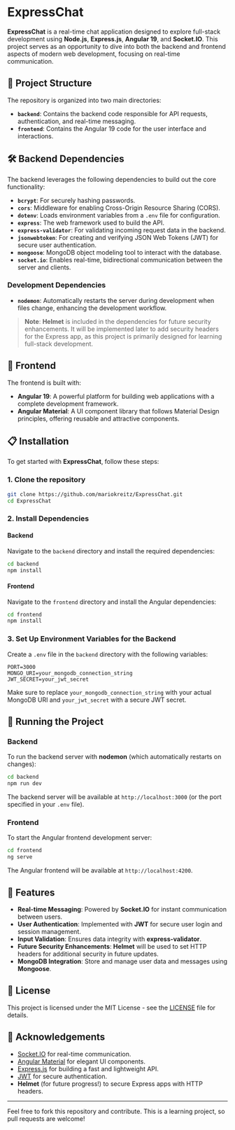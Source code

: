 # ExpressChat

**ExpressChat** is a real-time chat application designed to explore full-stack development using **Node.js**, **Express.js**, **Angular 19**, and **Socket.IO**. This project serves as an opportunity to dive into both the backend and frontend aspects of modern web development, focusing on real-time communication.

## 📂 Project Structure

The repository is organized into two main directories:

- **`backend`**: Contains the backend code responsible for API requests, authentication, and real-time messaging.
- **`frontend`**: Contains the Angular 19 code for the user interface and interactions.

## 🛠️ Backend Dependencies

The backend leverages the following dependencies to build out the core functionality:

- **`bcrypt`**: For securely hashing passwords.
- **`cors`**: Middleware for enabling Cross-Origin Resource Sharing (CORS).
- **`dotenv`**: Loads environment variables from a `.env` file for configuration.
- **`express`**: The web framework used to build the API.
- **`express-validator`**: For validating incoming request data in the backend.
- **`jsonwebtoken`**: For creating and verifying JSON Web Tokens (JWT) for secure user authentication.
- **`mongoose`**: MongoDB object modeling tool to interact with the database.
- **`socket.io`**: Enables real-time, bidirectional communication between the server and clients.

### Development Dependencies

- **`nodemon`**: Automatically restarts the server during development when files change, enhancing the development workflow.

> **Note**: **Helmet** is included in the dependencies for future security enhancements. It will be implemented later to add security headers for the Express app, as this project is primarily designed for learning full-stack development.

## 🎨 Frontend

The frontend is built with:

- **Angular 19**: A powerful platform for building web applications with a complete development framework.
- **Angular Material**: A UI component library that follows Material Design principles, offering reusable and attractive components.

## 📋 Installation

To get started with **ExpressChat**, follow these steps:

### 1. Clone the repository

```bash
git clone https://github.com/mariokreitz/ExpressChat.git
cd ExpressChat
```

### 2. Install Dependencies

#### Backend

Navigate to the `backend` directory and install the required dependencies:

```bash
cd backend
npm install
```

#### Frontend

Navigate to the `frontend` directory and install the Angular dependencies:

```bash
cd frontend
npm install
```

### 3. Set Up Environment Variables for the Backend

Create a `.env` file in the `backend` directory with the following variables:

```env
PORT=3000
MONGO_URI=your_mongodb_connection_string
JWT_SECRET=your_jwt_secret
```

Make sure to replace `your_mongodb_connection_string` with your actual MongoDB URI and `your_jwt_secret` with a secure JWT secret.

## 🚀 Running the Project

### Backend

To run the backend server with **nodemon** (which automatically restarts on changes):

```bash
cd backend
npm run dev
```

The backend server will be available at `http://localhost:3000` (or the port specified in your `.env` file).

### Frontend

To start the Angular frontend development server:

```bash
cd frontend
ng serve
```

The Angular frontend will be available at `http://localhost:4200`.

## 🌟 Features

- **Real-time Messaging**: Powered by **Socket.IO** for instant communication between users.
- **User Authentication**: Implemented with **JWT** for secure user login and session management.
- **Input Validation**: Ensures data integrity with **express-validator**.
- **Future Security Enhancements**: **Helmet** will be used to set HTTP headers for additional security in future updates.
- **MongoDB Integration**: Store and manage user data and messages using **Mongoose**.

## 📝 License

This project is licensed under the MIT License - see the [LICENSE](LICENSE) file for details.

## 🤝 Acknowledgements

- [Socket.IO](https://socket.io/) for real-time communication.
- [Angular Material](https://material.angular.io/) for elegant UI components.
- [Express.js](https://expressjs.com/) for building a fast and lightweight API.
- [JWT](https://jwt.io/) for secure authentication.
- **Helmet** (for future progress!) to secure Express apps with HTTP headers.

---

Feel free to fork this repository and contribute. This is a learning project, so pull requests are welcome!
